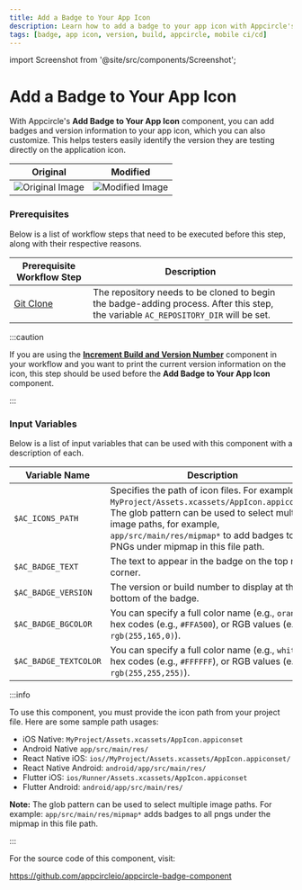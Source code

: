 ```yaml
---
title: Add a Badge to Your App Icon
description: Learn how to add a badge to your app icon with Appcircle's badge component.
tags: [badge, app icon, version, build, appcircle, mobile ci/cd]
---
```


import Screenshot from '@site/src/components/Screenshot';

# Add a Badge to Your App Icon

With Appcircle's **Add Badge to Your App Icon** component, you can add badges and version information to your app icon, which you can also customize. This helps testers easily identify the version they are testing directly on the application icon.

| Original                                                                          | Modified                                                                       |
| --------------------------------------------------------------------------------- | ------------------------------------------------------------------------------ |
| ![Original Image](https://cdn.appcircle.io/docs/assets/be-3069-original-icon.png) | ![Modified Image](https://cdn.appcircle.io/docs/assets/be-3069-badge-icon.png) |

### Prerequisites

Below is a list of workflow steps that need to be executed before this step, along with their respective reasons.

| Prerequisite Workflow Step                                                        | Description                                                                                                                         |
| --------------------------------------------------------------------------------- | ----------------------------------------------------------------------------------------------------------------------------------- |
| [Git Clone](https://docs.appcircle.io/workflows/common-workflow-steps/#git-clone) | The repository needs to be cloned to begin the badge-adding process. After this step, the variable `AC_REPOSITORY_DIR` will be set. |

:::caution

If you are using the [**Increment Build and Version Number**](/versioning/ios-version) component in your workflow and you want to print the current version information on the icon, this step should be used before the **Add Badge to Your App Icon** component.

:::

<Screenshot url='https://cdn.appcircle.io/docs/assets/BE3061-badgeOrder1.png' />

### Input Variables

Below is a list of input variables that can be used with this component with a description of each.

<Screenshot url='https://cdn.appcircle.io/docs/assets/BE3061-badgeInput.png' />

| Variable Name         | Description                                                                                                                                                                                                                                                   | Status   |
| --------------------- | ------------------------------------------------------------------------------------------------------------------------------------------------------------------------------------------------------------------------------------------------------------- | -------- |
| `$AC_ICONS_PATH`      | Specifies the path of icon files. For example: `MyProject/Assets.xcassets/AppIcon.appiconset`. The glob pattern can be used to select multiple image paths, for example, `app/src/main/res/mipmap*` to add badges to all PNGs under mipmap in this file path. | Required |
| `$AC_BADGE_TEXT`      | The text to appear in the badge on the top right corner.                                                                                                                                                                                                      | Optional |
| `$AC_BADGE_VERSION`   | The version or build number to display at the bottom of the badge.                                                                                                                                                                                            | Optional |
| `$AC_BADGE_BGCOLOR`   | You can specify a full color name (e.g., `orange`), hex codes (e.g., `#FFA500`), or RGB values (e.g., `rgb(255,165,0)`).                                                                                                                                      | Optional |
| `$AC_BADGE_TEXTCOLOR` | You can specify a full color name (e.g., `white`), hex codes (e.g., `#FFFFFF`), or RGB values (e.g., `rgb(255,255,255)`).                                                                                                                                     | Optional |

:::info

To use this component, you must provide the icon path from your project file. Here are some sample path usages:

- iOS Native: `MyProject/Assets.xcassets/AppIcon.appiconset`
- Android Native `app/src/main/res/`
- React Native iOS: `ios//MyProject/Assets.xcassets/AppIcon.appiconset/`
- React Native Android: `android/app/src/main/res/`
- Flutter iOS: `ios/Runner/Assets.xcassets/AppIcon.appiconset`
- Flutter Android: `android/app/src/main/res/`

**Note:** The glob pattern can be used to select multiple image paths. For example: `app/src/main/res/mipmap*` adds badges to all pngs under the mipmap in this file path.

:::

For the source code of this component, visit:

https://github.com/appcircleio/appcircle-badge-component
